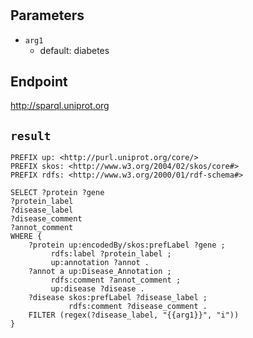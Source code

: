 # 

## Parameters
* `arg1`
  * default: diabetes

## Endpoint
http://sparql.uniprot.org

## `result`

```sparql
PREFIX up: <http://purl.uniprot.org/core/>
PREFIX skos: <http://www.w3.org/2004/02/skos/core#>
PREFIX rdfs: <http://www.w3.org/2000/01/rdf-schema#>

SELECT ?protein ?gene
?protein_label
?disease_label
?disease_comment
?annot_comment
WHERE {
    ?protein up:encodedBy/skos:prefLabel ?gene ;
	     rdfs:label ?protein_label ;
	     up:annotation ?annot .
    ?annot a up:Disease_Annotation ;
	     rdfs:comment ?annot_comment ;
	     up:disease ?disease .
    ?disease skos:prefLabel ?disease_label ;
             rdfs:comment ?disease_comment .
    FILTER (regex(?disease_label, "{{arg1}}", "i"))
}


```
